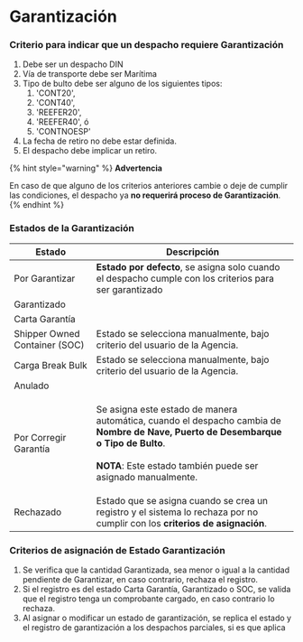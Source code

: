 # Garantización

### Criterio para indicar que un despacho requiere Garantización

1. Debe ser un despacho DIN
2. Vía de transporte debe ser Marítima
3. Tipo de bulto debe ser alguno de los siguientes tipos:
   1. &#x20;'CONT20',&#x20;
   2. 'CONT40',&#x20;
   3. 'REEFER20',&#x20;
   4. 'REEFER40', ó
   5. 'CONTNOESP'
4. La fecha de retiro no debe estar definida.
5. El despacho debe implicar un retiro.

{% hint style="warning" %}
**Advertencia**

En caso de que alguno de los criterios anteriores cambie o deje de cumplir las condiciones, el despacho ya **no requerirá proceso de Garantización**.
{% endhint %}



### Estados de la Garantización

| Estado                        | Descripción                                                                                                                                                                                                                                |
| ----------------------------- | ------------------------------------------------------------------------------------------------------------------------------------------------------------------------------------------------------------------------------------------ |
| Por Garantizar                | **Estado por defecto**, se asigna solo cuando el despacho cumple con los criterios para ser garantizado                                                                                                                                    |
| Garantizado                   |                                                                                                                                                                                                                                            |
| Carta Garantía                |                                                                                                                                                                                                                                            |
| Shipper Owned Container (SOC) | Estado se selecciona manualmente, bajo criterio del usuario de la Agencia.                                                                                                                                                                 |
| Carga Break Bulk              | Estado se selecciona manualmente, bajo criterio del usuario de la Agencia.                                                                                                                                                                 |
| Anulado                       |                                                                                                                                                                                                                                            |
| Por Corregir Garantía         | <p>Se asigna este estado de manera automática, cuando el despacho cambia de <strong>Nombre de Nave, Puerto de Desembarque o Tipo de Bulto</strong>. <br><br><strong>NOTA</strong>: Este estado también puede ser asignado manualmente.</p> |
| Rechazado                     | Estado que se asigna cuando se crea un registro y el sistema lo rechaza por no cumplir con los **criterios de asignación**.                                                                                                                |

### Criterios de asignación de Estado Garantización

1. Se verifica que la cantidad Garantizada, sea menor o igual a la cantidad pendiente de Garantizar, en caso contrario, rechaza el registro.
2. Si el registro es del estado Carta Garantía, Garantizado o SOC, se valida que el registro tenga un comprobante cargado, en caso contrario lo rechaza.
3. Al asignar o modificar un estado de garantización, se replica el estado y el registro de garantización a los despachos parciales, si es que aplica


